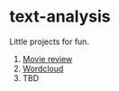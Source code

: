 # text-analysis
Little projects for fun.
1. [Movie review](https://largecats.github.io/2019/06/19/Text-analysis-with-movie-reviews/)
2. [Wordcloud](https://largecats.github.io/2019/07/16/wordcloud-for-linkedin/)
3. TBD
